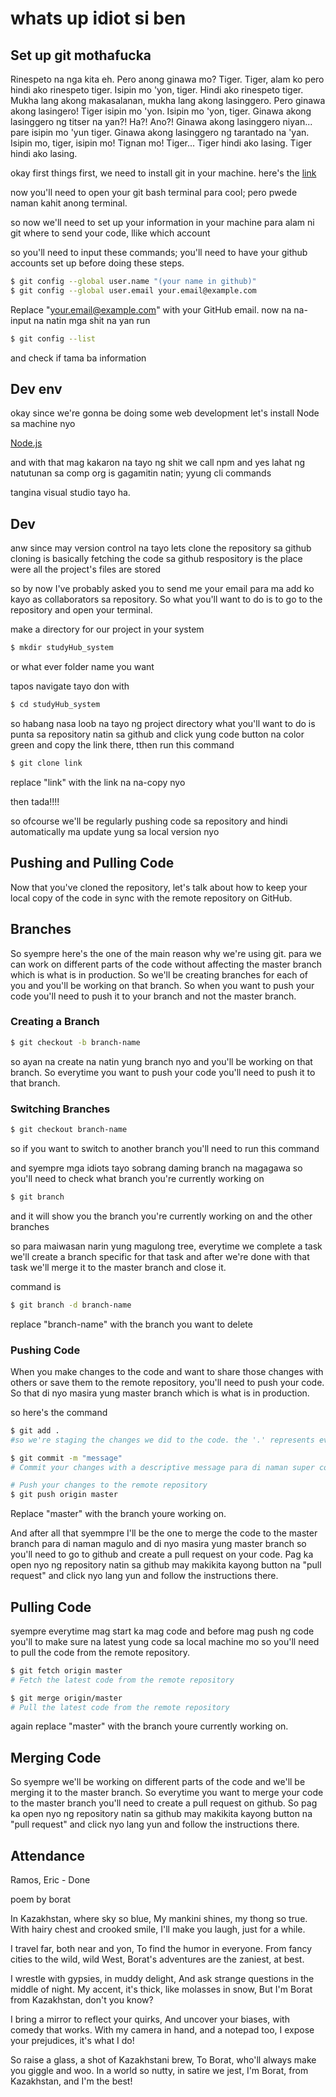 ﻿# whats up idiot si ben

## Set up git mothafucka

Rinespeto na nga kita eh. Pero anong ginawa mo? Tiger. Tiger, alam ko pero hindi ako rinespeto tiger. Isipin mo 'yon, tiger. Hindi ako rinespeto tiger. Mukha lang akong makasalanan, mukha lang akong lasinggero. Pero ginawa akong lasingero! Tiger isipin mo 'yon. Isipin mo 'yon, tiger. Ginawa akong lasinggero ng titser na yan?! Ha?! Ano?! Ginawa akong lasinggero niyan... pare isipin mo 'yun tiger. Ginawa akong lasinggero ng tarantado na 'yan. Isipin mo, tiger, isipin mo! Tignan mo! Tiger... Tiger hindi ako lasing. Tiger hindi ako lasing.

okay first things first, we need to install git in your machine.
here's the [link](https://git-scm.com/downloads)

now you'll need to open your git bash terminal para cool; pero pwede naman kahit anong terminal.

so now we'll need to set up your information in your machine para alam ni git where to send your code, llike which account

so you'll need to input these commands; you'll need to have your github accounts set up before doing these steps.

```bash
$ git config --global user.name "(your name in github)"
$ git config --global user.email your.email@example.com
```

Replace "your.email@example.com" with your GitHub email. now na na-input na natin mga shit na yan run

```bash
$ git config --list
```

and check if tama ba information

## Dev env

okay since we're gonna be doing some web development let's install Node sa machine nyo

[Node.js](https://nodejs.org/en/download)

and with that mag kakaron na tayo ng shit we call npm and yes lahat ng natutunan sa comp org is gagamitin natin; yyung cli commands

tangina visual studio tayo ha.

## Dev

anw since may version control na tayo lets clone the repository sa github
cloning is basically fetching the code sa github
respository is the place were all the project's files are stored

so by now I've probably asked you to send me your email para ma add ko kayo as collaborators sa repository. So what you'll want to do is to go to the repository and open your terminal.

make a directory for our project in your system

```bash
$ mkdir studyHub_system
```

or what ever folder name you want

tapos navigate tayo don with

```bash
$ cd studyHub_system
```

so habang nasa loob na tayo ng project directory what you'll want to do is punta sa repository natin sa github and click yung code button na color green and copy the link there, tthen run this command

```bash
$ git clone link
```

replace "link" with the link na na-copy nyo

then tada!!!!

so ofcourse we'll be regularly pushing code sa repository and hindi automatically ma update yung sa local version nyo

## Pushing and Pulling Code

Now that you've cloned the repository, let's talk about how to keep your local copy of the code in sync with the remote repository on GitHub.

## Branches

So syempre here's the one of the main reason why we're using git. para we can work on different parts of the code without affecting the master branch which is what is in production. So we'll be creating branches for each of you and you'll be working on that branch. So when you want to push your code you'll need to push it to your branch and not the master branch.

### Creating a Branch

```bash
$ git checkout -b branch-name
```

so ayan na create na natin yung branch nyo and you'll be working on that branch. So everytime you want to push your code you'll need to push it to that branch.

### Switching Branches

```bash
$ git checkout branch-name
```

so if you want to switch to another branch you'll need to run this command

and syempre mga idiots tayo sobrang daming branch na magagawa so you'll need to check what branch you're currently working on

```bash
$ git branch
```

and it will show you the branch you're currently working on and the other branches

so para maiwasan narin yung magulong tree, everytime we complete a task we'll create a branch specific for that task and after we're done with that task we'll merge it to the master branch and close it.

command is

```bash
$ git branch -d branch-name
```

replace "branch-name" with the branch you want to delete

### Pushing Code

When you make changes to the code and want to share those changes with others or save them to the remote repository, you'll need to push your code.
So that di nyo masira yung master branch which is what is in production.

so here's the command

```bash
$ git add .
#so we're staging the changes we did to the code. the '.' represents everything in the directory that has been changed pero pwede naman specific files lang

$ git commit -m "message"
# Commit your changes with a descriptive message para di naman super confusion ano pinupush nyo code

# Push your changes to the remote repository
$ git push origin master
```

Replace "master" with the branch youre working on.

And after all that syemmpre I'll be the one to merge the code to the master branch para di naman magulo and di nyo masira yung master branch so you'll need to go to github and create a pull request on your code. Pag ka open nyo ng repository natin sa github may makikita kayong button na "pull request" and click nyo lang yun and follow the instructions there.

## Pulling Code

syempre everytime mag start ka mag code and before mag push ng code you'll to make sure na latest yung code sa local machine mo so you'll need to pull the code from the remote repository.

```bash
$ git fetch origin master
# Fetch the latest code from the remote repository

$ git merge origin/master
# Pull the latest code from the remote repository

```

again replace "master" with the branch youre currently working on.

## Merging Code

So syempre we'll be working on different parts of the code and we'll be merging it to the master branch. So everytime you want to merge your code to the master branch you'll need to create a pull request on github. So pag ka open nyo ng repository natin sa github may makikita kayong button na "pull request" and click nyo lang yun and follow the instructions there.

## Attendance 
Ramos, Eric - Done 


poem by borat

In Kazakhstan, where sky so blue,
My mankini shines, my thong so true.
With hairy chest and crooked smile,
I'll make you laugh, just for a while.

I travel far, both near and yon,
To find the humor in everyone.
From fancy cities to the wild, wild West,
Borat's adventures are the zaniest, at best.

I wrestle with gypsies, in muddy delight,
And ask strange questions in the middle of night.
My accent, it's thick, like molasses in snow,
But I'm Borat from Kazakhstan, don't you know?

I bring a mirror to reflect your quirks,
And uncover your biases, with comedy that works.
With my camera in hand, and a notepad too,
I expose your prejudices, it's what I do!

So raise a glass, a shot of Kazakhstani brew,
To Borat, who'll always make you giggle and woo.
In a world so nutty, in satire we jest,
I'm Borat, from Kazakhstan, and I'm the best!